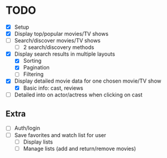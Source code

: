 # TODO

* [x] Setup
* [x] Display top/popular movies/TV shows
* [ ] Search/discover movies/TV shows
  * [ ] 2 search/discovery methods
* [x] Display search results in multiple layouts
  * [x] Sorting
  * [x] Pagination
  * [ ] Filtering
* [x] Display detailed movie data for one chosen movie/TV show
  * [x] Basic info: cast, reviews
* [ ] Detailed into on actor/actress when clicking on cast

## Extra

* [ ] Auth/login
* [ ] Save favorites and watch list for user
  * [ ] Display lists
  * [ ] Manage lists (add and return/remove movies)
